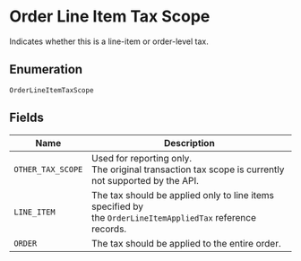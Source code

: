 
# Order Line Item Tax Scope

Indicates whether this is a line-item or order-level tax.

## Enumeration

`OrderLineItemTaxScope`

## Fields

| Name | Description |
|  --- | --- |
| `OTHER_TAX_SCOPE` | Used for reporting only.<br>The original transaction tax scope is currently not supported by the API. |
| `LINE_ITEM` | The tax should be applied only to line items specified by<br>the `OrderLineItemAppliedTax` reference records. |
| `ORDER` | The tax should be applied to the entire order. |

